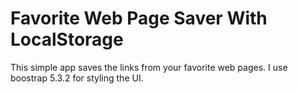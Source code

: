 # Favorite Web Page Saver With LocalStorage

This simple app saves the links from your favorite web pages.
I use boostrap 5.3.2 for styling the UI.
